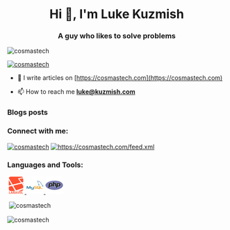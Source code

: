 <h1 align="center">Hi 👋, I'm Luke Kuzmish</h1>
<h3 align="center">A guy who likes to solve problems</h3>

<p align="left"> <img src="https://komarev.com/ghpvc/?username=cosmastech&label=Profile%20views&color=0e75b6&style=flat" alt="cosmastech" /> </p>

<p align="left"> <a href="https://twitter.com/cosmastech" target="blank"><img src="https://img.shields.io/twitter/follow/cosmastech?logo=twitter&style=for-the-badge" alt="cosmastech" /></a> </p>

- 📝 I write articles on [https://cosmastech.com](https://cosmastech.com)

- 📫 How to reach me **luke@kuzmish.com**

### Blogs posts
<!-- BLOG-POST-LIST:START -->
<!-- BLOG-POST-LIST:END -->

<h3 align="left">Connect with me:</h3>
<p align="left">
<a href="https://twitter.com/cosmastech" target="blank"><img align="center" src="https://raw.githubusercontent.com/rahuldkjain/github-profile-readme-generator/master/src/images/icons/Social/twitter.svg" alt="cosmastech" height="30" width="40" /></a>
<a href="/https://cosmastech.com/feed.xml" target="blank"><img align="center" src="https://raw.githubusercontent.com/rahuldkjain/github-profile-readme-generator/master/src/images/icons/Social/rss.svg" alt="https://cosmastech.com/feed.xml" height="30" width="40" /></a>
</p>

<h3 align="left">Languages and Tools:</h3>
<p align="left"> <a href="https://laravel.com/" target="_blank" rel="noreferrer"> <img src="https://raw.githubusercontent.com/devicons/devicon/master/icons/laravel/laravel-plain-wordmark.svg" alt="laravel" width="40" height="40"/> </a> <a href="https://www.mysql.com/" target="_blank" rel="noreferrer"> <img src="https://raw.githubusercontent.com/devicons/devicon/master/icons/mysql/mysql-original-wordmark.svg" alt="mysql" width="40" height="40"/> </a> <a href="https://www.php.net" target="_blank" rel="noreferrer"> <img src="https://raw.githubusercontent.com/devicons/devicon/master/icons/php/php-original.svg" alt="php" width="40" height="40"/> </a> </p>

<p>&nbsp;<img align="center" src="https://github-readme-stats.vercel.app/api?username=cosmastech&show_icons=true&locale=en" alt="cosmastech" /></p>

<p><img align="center" src="https://github-readme-streak-stats.herokuapp.com/?user=cosmastech&" alt="cosmastech" /></p>
